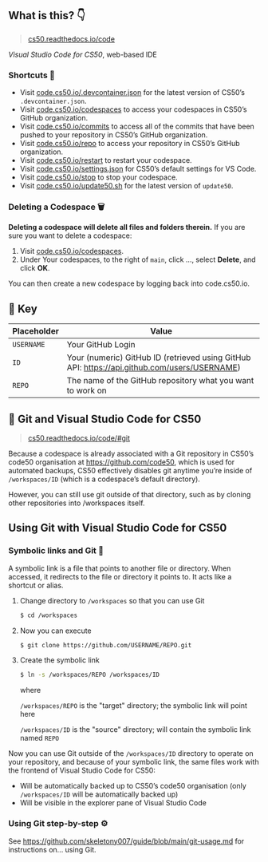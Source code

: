 ## What is this? 👇

> [cs50.readthedocs.io/code](https://cs50.readthedocs.io/code)

*Visual Studio Code for CS50*, web-based IDE

### Shortcuts 🍔

- Visit
  [code.cs50.io/.devcontainer.json](https://code.cs50.io/.devcontainer.json)
  for the latest version of CS50’s `.devcontainer.json`.
- Visit [code.cs50.io/codespaces](https://code.cs50.io/codespaces) to access
  your codespaces in CS50’s GitHub organization.
- Visit [code.cs50.io/commits](https://code.cs50.io/commits) to access all of
  the commits that have been pushed to your repository in CS50’s GitHub
  organization.
- Visit [code.cs50.io/repo](https://code.cs50.io/repo) to access your
  repository in CS50’s GitHub organization.
- Visit [code.cs50.io/restart](https://code.cs50.io/restart) to restart your
  codespace.
- Visit [code.cs50.io/settings.json](https://code.cs50.io/settings.json) for
  CS50’s default settings for VS Code.
- Visit [code.cs50.io/stop](https://code.cs50.io/stop) to stop your codespace.
- Visit [code.cs50.io/update50.sh](https://code.cs50.io/update50.sh) for the
  latest version of `update50`.

### Deleting a Codespace 🗑️

**Deleting a codespace will delete all files and folders therein.** If you are
sure you want to delete a codespace:

1. Visit [code.cs50.io/codespaces](https://code.cs50.io/codespaces).
2. Under Your codespaces, to the right of `main`, click …, select **Delete**,
   and click **OK**.

You can then create a new codespace by logging back into code.cs50.io.

## 🔑 Key

| Placeholder | Value                                                                                        |
|--           |--                                                                                            |
| `USERNAME`  | Your GitHub Login                                                                            |
| `ID`        | Your (numeric) GitHub ID (retrieved using GitHub API: https://api.github.com/users/USERNAME) |
| `REPO`      | The name of the GitHub repository what you want to work on                                   |

## 🌵 Git and Visual Studio Code for CS50

> [cs50.readthedocs.io/code/#git](https://cs50.readthedocs.io/code/#git)

Because a codespace is already associated with a Git repository in CS50’s
code50 organisation at https://github.com/code50, which is used for automated
backups, CS50 effectively disables git anytime you’re inside of
`/workspaces/ID` (which is a codespace’s default directory).

However, you can still use git outside of that directory, such as by cloning
other repositories into /workspaces itself.

## Using Git with Visual Studio Code for CS50

### Symbolic links and Git 🔗

A symbolic link is a file that points to another file or directory. When
accessed, it redirects to the file or directory it points to. It acts like a
shortcut or alias.

1. Change directory to `/workspaces` so that you can use Git

   ```bash
   $ cd /workspaces
   ```

2. Now you can execute

   ```bash
   $ git clone https://github.com/USERNAME/REPO.git
   ```

3. Create the symbolic link

   ```bash
   $ ln -s /workspaces/REPO /workspaces/ID
   ```

   where

   `/workspaces/REPO` is the "target" directory; the symbolic link will point here

   `/workspaces/ID` is the "source" directory; will contain the symbolic link named `REPO`

Now you can use Git outside of the `/workspaces/ID` directory to operate on
your repository, and because of your symbolic link, the same files work with
the frontend of Visual Studio Code for CS50:

- Will be automatically backed up to CS50’s code50 organisation (only
  `/workspaces/ID` will be automatically backed up)
- Will be visible in the explorer pane of Visual Studio Code

### Using Git step-by-step ⚙️

See <https://github.com/skeletony007/guide/blob/main/git-usage.md> for instructions on... using Git.
